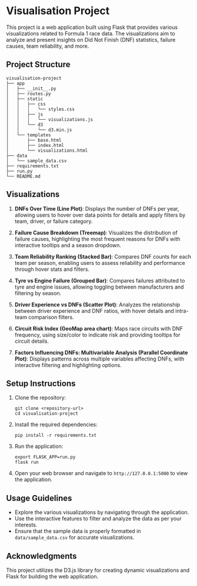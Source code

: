 # Visualisation Project

This project is a web application built using Flask that provides various visualizations related to Formula 1 race data. The visualizations aim to analyze and present insights on Did Not Finish (DNF) statistics, failure causes, team reliability, and more.

## Project Structure

```
visualisation-project
├── app
│   ├── __init__.py
│   ├── routes.py
│   ├── static
│   │   ├── css
│   │   │   └── styles.css
│   │   ├── js
│   │   │   └── visualizations.js
│   │   └── d3
│   │       └── d3.min.js
│   └── templates
│       ├── base.html
│       ├── index.html
│       └── visualizations.html
├── data
│   └── sample_data.csv
├── requirements.txt
├── run.py
└── README.md
```

## Visualizations

1. **DNFs Over Time (Line Plot)**: Displays the number of DNFs per year, allowing users to hover over data points for details and apply filters by team, driver, or failure category.

2. **Failure Cause Breakdown (Treemap)**: Visualizes the distribution of failure causes, highlighting the most frequent reasons for DNFs with interactive tooltips and a season dropdown.

3. **Team Reliability Ranking (Stacked Bar)**: Compares DNF counts for each team per season, enabling users to assess reliability and performance through hover stats and filters.

4. **Tyre vs Engine Failure (Grouped Bar)**: Compares failures attributed to tyre and engine issues, allowing toggling between manufacturers and filtering by season.

5. **Driver Experience vs DNFs (Scatter Plot)**: Analyzes the relationship between driver experience and DNF ratios, with hover details and intra-team comparison filters.

6. **Circuit Risk Index (GeoMap area chart)**: Maps race circuits with DNF frequency, using size/color to indicate risk and providing tooltips for circuit details.

7. **Factors Influencing DNFs: Multivariable Analysis (Parallel Coordinate Plot)**: Displays patterns across multiple variables affecting DNFs, with interactive filtering and highlighting options.

## Setup Instructions

1. Clone the repository:
   ```
   git clone <repository-url>
   cd visualisation-project
   ```

2. Install the required dependencies:
   ```
   pip install -r requirements.txt
   ```

3. Run the application:
   ```
   export FLASK_APP=run.py
   flask run
   ```

4. Open your web browser and navigate to `http://127.0.0.1:5000` to view the application.

## Usage Guidelines

- Explore the various visualizations by navigating through the application.
- Use the interactive features to filter and analyze the data as per your interests.
- Ensure that the sample data is properly formatted in `data/sample_data.csv` for accurate visualizations.

## Acknowledgments

This project utilizes the D3.js library for creating dynamic visualizations and Flask for building the web application.